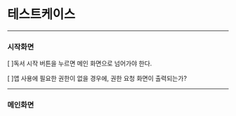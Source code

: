 #  테스트케이스

---

### 시작화면
[ ]독서 시작 버튼을 누르면 메인 화면으로 넘어가야 한다.

[ ]앱 사용에 필요한 권한이 없을 경우에, 권한 요청 화면이 출력되는가?

---

### 메인화면
